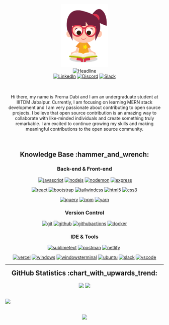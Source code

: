 <div>
    <div align=center>
        <img src="giphy.gif" alt="" height="200">
    </div>
    <div align=center>
        <img src="https://readme-typing-svg.herokuapp.com?color=%23E7B10A&size=32&center=true&vCenter=true&width=600&height=50&lines=Hi+there+I'm+Prerna+%F0%9F%91%8B;Open-Source+Enthusiast;MERN-Stack+Developer;" alt="Headline" />
    </div>
    <div align=center>
        <a href="https://www.linkedin.com/in/prerna-dabi-b19788239/"><img src="https://img.shields.io/badge/LinkedIn-0077B5?style=for-the-badge&logo=linkedin&logoColor=white" alt="LinkedIn" /></a>
        <a href="https://discord.com/users/prernadabi#4688"><img src="https://img.shields.io/badge/Discord-7289DA?style=for-the-badge&logo=discord&logoColor=white" alt="Discord" /></a>
        <a href="https://prernadabi.slack.com"><img src="https://img.shields.io/badge/Slack-4A154B?style=for-the-badge&logo=slack&logoColor=white" alt="Slack" /></a>
    </div>
  <br>
    <div align=center>
        <br>
        <p>
            Hi there, my name is Prerna Dabi and I am an undergraduate student at IIITDM Jabalpur. Currently, I am focusing on learning MERN stack development and I am very passionate about contributing to open source projects. I believe that open source contribution is an amazing way to collaborate with like-minded individuals and create something truly remarkable. I am excited to continue growing my skills and making meaningful contributions to the open source community.
        </p>
    </div>
  <br>
    <div align="center">
<h2>Knowledge Base :hammer_and_wrench:</h2>

<h3>Back-end & Front-end</h3>

<a href="https://mongodb.com" target="_blank"><img src="https://img.shields.io/badge/MongoDB-%23fff.svg?style=for-the-badge&logo=mongodb&logoColor=#F7DF1E" alt=""/></a>
<a href="https://developer.mozilla.org/en-US/docs/Web/JavaScript" target="_blank"><img src="https://img.shields.io/badge/JavaScript-white.svg?style=for-the-badge&logo=javascript&logoColor=#F7DF1E" alt="javascript"/></a>
<a href="https://nodejs.org/en" target="_blank"><img src="https://img.shields.io/badge/node.js-fff?style=for-the-badge&logo=node.js&logoColor=#F7DF1E" alt="nodejs"/></a>
<a href="https://nodejs.org/en" target="_blank"><img src="https://img.shields.io/badge/NODEMON-%23fff.svg?style=for-the-badge&logo=nodemon&logoColor=#F7DF1E" alt="nodemon"/></a>
<a href="https://nodejs.org/en" target="_blank"><img src="https://img.shields.io/badge/express.js-%23fff.svg?style=for-the-badge&logo=express&logoColor=#F7DF1E" alt="express"/></a>
      
<a href="https://nodejs.org/en" target="_blank"><img src="https://img.shields.io/badge/react-%23fff.svg?style=for-the-badge&logo=react&logoColor=#F7DF1E" alt="react"/></a>
<a href="https://getbootstrap.com/" target="_blank"><img src="https://img.shields.io/badge/-Bootstrap-white?logo=bootstrap&logoColor=7952B3&style=for-the-badge" alt="bootstrap"/></a>
<a href="https://tailwindcss.com/" target="_blank"><img src="https://img.shields.io/badge/-tailwind css-white?logo=tailwindcss&logoColor=06B6D4&style=for-the-badge" alt="tailwindcss"/></a>
<a href="https://html.spec.whatwg.org/multipage/" target="_blank"><img src="https://img.shields.io/badge/-HTML-white?logo=html5&style=for-the-badge" alt="html5"/></a>
<a href="https://www.w3.org/Style/CSS" target="_blank"><img src="https://img.shields.io/badge/-CSS-white?logo=css3&logoColor=1572B6&style=for-the-badge" alt="css3"/></a>
      
<a href="https://jquery.com/" target="_blank"><img src="https://img.shields.io/badge/-jquery-white?logo=jquery&logoColor=0769AD&style=for-the-badge" alt="jquery"/></a>
<a href="https://www.npmjs.com/" target="_blank"><img src="https://img.shields.io/badge/-npm-white?logo=npm&logoColor=CB3837&style=for-the-badge" alt="npm"/></a>
<a href="https://yarnpkg.com/" target="_blank"><img src="https://img.shields.io/badge/-yarn-white?logo=yarn&logoColor=2C8EBB&style=for-the-badge" alt="yarn"/></a>

<h3>Version Control</h3>
<a href="https://git-scm.com/" target="_blank"><img src="https://img.shields.io/badge/-git-white?logo=git&logoColor=F05032&style=for-the-badge" alt="git"/></a>
<a href="https://github.com/" target="_blank"><img src="https://img.shields.io/badge/-github-white?logo=github&logoColor=181717&style=for-the-badge" alt="github"/></a>
<a href="https://github.com/features/actions" target="_blank"><img src="https://img.shields.io/badge/-github_actions*-white?logo=githubactions&logoColor=2088FF&style=for-the-badge" alt="githubactions"/></a>
<a href="https://www.docker.com/" target="_blank"><img src="https://img.shields.io/badge/-docker-white?logo=docker&logoColor=2496ED&style=for-the-badge" alt="docker"/></a>
      
<h3>IDE & Tools</h3>

<a href="https://www.sublimetext.com/" target="_blank"><img src="https://img.shields.io/badge/-sublime_text-white?logo=sublimetext&logoColor=FF9800&style=for-the-badge" alt="sublimetext"/></a>
<a href="https://www.postman.com/" target="_blank"><img src="https://img.shields.io/badge/-postman-white?logo=postman&logoColor=FF6C37&style=for-the-badge" alt="postman"/></a>
<a href="https://nodejs.org/en" target="_blank"><img src="https://img.shields.io/badge/netlify-%23fff.svg?style=for-the-badge&logo=netlify&logoColor=#F7DF1E" alt="netlify"/></a>
<a href="https://nodejs.org/en" target="_blank"><img src="https://img.shields.io/badge/Render-%23fff.svg?style=for-the-badge&logo=render&logoColor=#F7DF1E" alt=""/></a>
      
<a href="https://nodejs.org/en" target="_blank"><img src="https://img.shields.io/badge/vercel-%23fff.svg?style=for-the-badge&logo=vercel&logoColor=#F7DF1E" alt="vercel"/></a>
<a href="https://www.microsoft.com/en-us/windows" target="_blank"><img src="https://img.shields.io/badge/-windows-white?logo=windows&logoColor=0078D6&style=for-the-badge" alt="windows"/></a>
<a href="https://github.com/microsoft/terminal" target="_blank"><img src="https://img.shields.io/badge/-windows_terminal-white?logo=windowsterminal&logoColor=4D4D4D&style=for-the-badge" alt="windowsterminal"/></a>
<a href="https://ubuntu.com/" target="_blank"><img src="https://img.shields.io/badge/-ubuntu-white?logo=ubuntu&logoColor=E95420&style=for-the-badge" alt="ubuntu"/></a>
<a href="https://slack.com/" target="_blank"><img src="https://img.shields.io/badge/-slack-white?logo=slack&logoColor=4A154B&style=for-the-badge" alt="slack"/></a>
<a href="https://nodejs.org/en" target="_blank"><img src="https://img.shields.io/badge/Githubpages-%23fff.svg?style=for-the-badge&logo=GithubPages&logoColor=#F7DF1E" alt="vscode"/></a>
</div>

---

<div align="center">
  
<h2 style="margin: 5px 10px;">GitHub Statistics :chart_with_upwards_trend:</h2> 
<div style="display: flex; align-items: center; justify-content: center;">
    
[![](https://github-readme-stats.vercel.app/api?username=prernadabi23&show_icons=true&theme=tokyonight&hide_border=true&locale=en)](https://github.com/prernadabi23)
[![](https://github-readme-streak-stats.herokuapp.com/?user=prernadabi23&theme=tokyonight&hide_border=true)](https://github.com/prernadabi23)

    
<!--  <img title="🔥 Get streak stats for your profile at git.io/streak-stats" alt="Prernadabi's streak" src="https://github-readme-streak-stats.herokuapp.com/?user=prernadabi23&theme=black-ice&hide_border=true&stroke=000&background=black"/> -->
</a>

</div>
<br>
  
</div>
<!--   
<img alt="Prerna's Activity Graph" src="https://github-readme-activity-graph.cyclic.app/graph/?username=prernadabi23&bg_color=1F222E&color=F8D866&line=F85D7F&point=FFFFFF&hide_border=true" /> -->
<img src="https://github-readme-activity-graph.vercel.app/graph?username=prernadabi23&bg_color=000000&color=4c839e&line=28d73c&point=00ffd5&area=true&hide_border=true" />
<br>
<br>
  
  
<div align="center">

![](https://komarev.com/ghpvc/?username=prernadabi23&style=flat-square)

</div>
